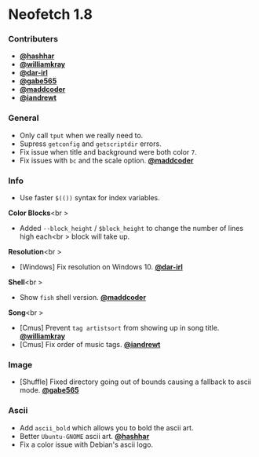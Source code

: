 # Neofetch 1.8

### Contributers

- **[@hashhar](https://github.com/hashhar)**
- **[@williamkray](https://github.com/williamkray)**
- **[@dar-irl](https://github.com/dar-irl)**
- **[@gabe565](https://github.com/gabe565)**
- **[@maddcoder](https://github.com/maddcoder)**
- **[@iandrewt](https://github.com/iandrewt)**

### General

- Only call `tput` when we really need to.
- Supress `getconfig` and `getscriptdir` errors.
- Fix issue when title and background were both color `7`.
- Fix issues with `bc` and the scale option. **[@maddcoder](https://github.com/maddcoder)**


### Info

- Use faster `$(())` syntax for index variables.

**Color Blocks**<br \>

- Added `--block_height` / `$block_height` to change the number of lines high each<br \>
block will take up.


**Resolution**<br \>

- [Windows] Fix resolution on Windows 10. **[@dar-irl](https://github.com/dar-irl)**


**Shell**<br \>

- Show `fish` shell version. **[@maddcoder](https://github.com/maddcoder)**


**Song**<br \>

- [Cmus] Prevent `tag artistsort` from showing up in song title. **[@williamkray](https://github.com/williamkray)**
- [Cmus] Fix order of music tags. **[@iandrewt](https://github.com/iandrewt)**


### Image

- [Shuffle] Fixed directory going out of bounds causing a fallback to ascii mode. **[@gabe565](https://github.com/gabe565)**


### Ascii

- Add `ascii_bold` which allows you to bold the ascii art.
- Better `Ubuntu-GNOME` ascii art. **[@hashhar](https://github.com/hashhar)**
- Fix a color issue with Debian's ascii logo.

